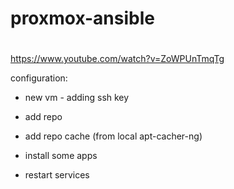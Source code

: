 # proxmox-ansible

#
https://www.youtube.com/watch?v=ZoWPUnTmqTg

configuration: 

- new vm - adding ssh key 

- add repo 

- add repo cache (from local apt-cacher-ng) 

- install some apps
- restart services
